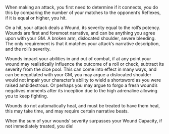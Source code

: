 When making an attack, you first need to determine if it connects, you do this by comparing the number of your matches to the opponent’s Reflexes, if it is equal or higher, you hit.

On a hit, your attack deals a Wound, its severity equal to the roll’s potency. Wounds are first and foremost narrative, and can be anything you agree upon with your GM. A broken arm, dislocated shoulder, severe bleeding. The only requirement is that it matches your attack’s narrative description, and the roll’s severity.

Wounds impact your abilities in and out of combat, if at any point your wound may realistically influence the outcome of a roll or check, subtract its severity from the dice pool. This can come into effect in many ways, and can be negotiated with your GM, you may argue a dislocated shoulder would not impair your character’s ability to wield a shortsword as you were raised ambidextrous. Or perhaps you may argue to forgo a fresh wound’s negatives moments after its inception due to the high adrenaline allowing you to keep fighting.

Wounds do not automatically heal, and must be treated to have them heal, this may take time, and may require certain narrative beats.

When the sum of your wounds’ severity surpasses your Wound Capacity, if not immediately treated, you die!